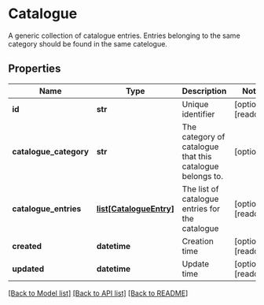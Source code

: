 # Catalogue

A generic collection of catalogue entries. Entries belonging to the same category should be found in the same catelogue.
## Properties
Name | Type | Description | Notes
------------ | ------------- | ------------- | -------------
**id** | **str** | Unique identifier | [optional] [readonly] 
**catalogue_category** | **str** | The category of catalogue that this catalogue belongs to. | [optional] 
**catalogue_entries** | [**list[CatalogueEntry]**](CatalogueEntry.md) | The list of catalogue entries for the catalogue | [optional] [readonly] 
**created** | **datetime** | Creation time | [optional] [readonly] 
**updated** | **datetime** | Update time | [optional] [readonly] 

[[Back to Model list]](../README.md#documentation-for-models) [[Back to API list]](../README.md#documentation-for-api-endpoints) [[Back to README]](../README.md)


